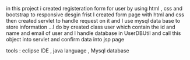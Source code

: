 
in this project i created registeration form for user by using html , css and bootstrap to responsive desgin
frist I created form page with html and css  then created servlet to handle request on it 
and I use mysql data base to store information ...I do by created class user which contain the id and name and email of user
and I handle database in UserDBUtil and call this object into servlet and confirm data into jsp page 


tools : eclipse IDE , java language , Mysql database

